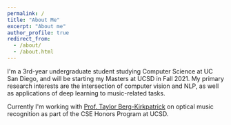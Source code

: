 ```yaml
---
permalink: /
title: "About Me"
excerpt: "About me"
author_profile: true
redirect_from: 
  - /about/
  - /about.html
---
```


I'm a 3rd-year undergraduate student studying Computer Science at UC San Diego, and will be starting my Masters at UCSD in Fall 2021.
My primary research interests are the intersection of computer vision and NLP, as well as applications of deep learning to music-related tasks.

Currently I'm working with [Prof. Taylor Berg-Kirkpatrick](https://cseweb.ucsd.edu/~tberg/) on optical music recognition as part
of the CSE Honors Program at UCSD.
